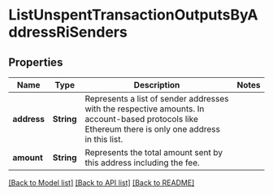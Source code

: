# ListUnspentTransactionOutputsByAddressRiSenders

## Properties

Name | Type | Description | Notes
------------ | ------------- | ------------- | -------------
**address** | **String** | Represents a list of sender addresses with the respective amounts. In account-based protocols like Ethereum there is only one address in this list. | 
**amount** | **String** | Represents the total amount sent by this address including the fee. | 

[[Back to Model list]](../README.md#documentation-for-models) [[Back to API list]](../README.md#documentation-for-api-endpoints) [[Back to README]](../README.md)


